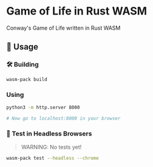 # Game of Life in Rust WASM
Conway's Game of Life written in Rust WASM

## 🚴 Usage
### 🛠️ Building
```bash
wasm-pack build
```

### Using
```bash
python3 -m http.server 8000

# Now go to localhost:8000 in your browser
```

### 🔬 Test in Headless Browsers
> WARNING: No tests yet!
```bash
wasm-pack test --headless --chrome
```
